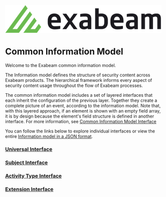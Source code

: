 ![Exabeam](banner.png)

Common Information Model
========================
Welcome to the Exabeam common information model.

The Information model defines the structure of security content across Exabeam products. The hierarchical framework informs every aspect of security content usage throughout the flow of Exabeam processes.

The common information model includes a set of layered interfaces that each inherit the configuration of the previous layer. Together they create a complete picture of an event, according to the information model. Note that, with this layered approach, if an element is shown with an empty field array, it is by design because the element's field structure is defined in another interface. For more information, see [Common Information Model Interface](https://docs.exabeam.com/en/content/all/exabeam-security-content/182296-security-content-in-the-common-information-model-structure.html#UUID-0a6f25e0-a3cf-c844-0ac8-7c9ff7b0e2ee)

You can follow the links below to explore individual interfaces or view the entire [Information model in a JSON format](CIM.JSON).

### [Universal Interface](Universal/Universal_Interface.md)
### [Subject Interface](Subjects/Subject_Interface.md)
### [Activity Type Interface](ActivityTypes/ActivityType_Interface.md)
### [Extension Interface](Extensions/Extension_Interface.md)
